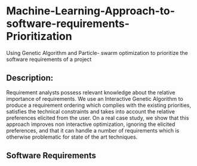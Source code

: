# Machine-Learning-Approach-to-software-requirements-Prioritization
Using Genetic Algorithm and Particle- swarm optimization to prioritize the software requirements of a project
## Description:
Requirement analysts possess relevant knowledge about the relative importance of requirements. We use an Interactive Genetic Algorithm to produce a requirement ordering which
complies with the existing priorities, satisfies the technical constraints and takes into account the relative preferences elicited from the user. On a real case study, we show that this approach improves non interactive optimization, ignoring the elicited preferences, and that it can handle a number of requirements which is otherwise problematic for state of the art techniques.
## Software Requirements
